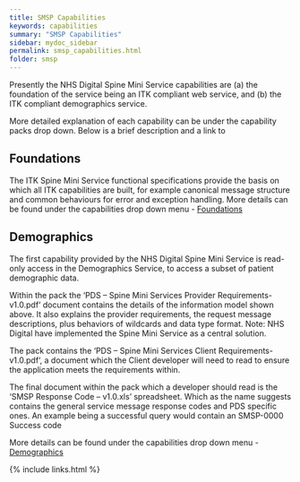 ```yaml
---
title: SMSP Capabilities
keywords: capabilities
summary: "SMSP Capabilities"
sidebar: mydoc_sidebar
permalink: smsp_capabilities.html
folder: smsp
---
```

Presently the NHS Digital Spine Mini Service capabilities are (a) the foundation of the service being an ITK compliant web service, and (b) the ITK compliant demographics service. 

More detailed explanation of each capability can be under the capability packs drop down. Below is a brief description and a link to 

## Foundations

The ITK Spine Mini Service functional specifications provide the basis on which all ITK capabilities are built, for example canonical message structure and common behaviours for error and exception handling. More details can be found under the capabilities drop down menu - [Foundations](foundations_intro.html)

## Demographics

The first capability provided by the NHS Digital Spine Mini Service is read-only access in the Demographics Service, to access a subset of patient demographic data.

Within the pack the ‘PDS – Spine Mini Services Provider Requirements-v1.0.pdf‘ document contains the details of the information model shown above. It also explains the provider requirements, the request message descriptions, plus behaviors of wildcards and data type format. Note: NHS Digital have implemented the Spine Mini Service as a central solution.

The pack contains the ‘PDS – Spine Mini Services Client Requirements-v1.0.pdf‘, a document which the Client developer will need to read to ensure the application meets the requirements within.

The final document within the pack which a developer should read is the ‘SMSP Response Code – v1.0.xls’ spreadsheet. Which as the name suggests contains the general service message response codes and PDS specific ones. An example being a successful query would contain an SMSP-0000 Success code
<value codeSystem=”2.16.840.1.113883.2.1.3.2.4.17.285″ code=”SMSP-0000″/>

More details can be found under the capabilities drop down menu - [Demographics](demographics_intro.html)

{% include links.html %}
